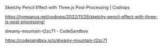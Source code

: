 Sketchy Pencil Effect with Three.js Post-Processing | Codrops

https://tympanus.net/codrops/2022/11/29/sketchy-pencil-effect-with-three-js-post-processing/


dreamy-mountain-t2zc71 - CodeSandbox

https://codesandbox.io/s/dreamy-mountain-t2zc71